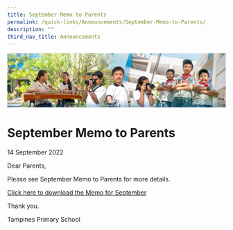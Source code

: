 ```yaml
---
title: September Memo to Parents
permalink: /quick-links/Announcements/September-Memo-to-Parents/
description: ""
third_nav_title: Announcements
---
```

![](/images/AboutUs.jpg)

September Memo to Parents
=========================

14 September 2022

  

Dear Parents,

  

Please see September Memo to Parents for more details.

  

[Click here to download the Memo for September](/for-parents/Letters-to-Parents-2022/)

  

Thank you.

  

Tampines Primary School